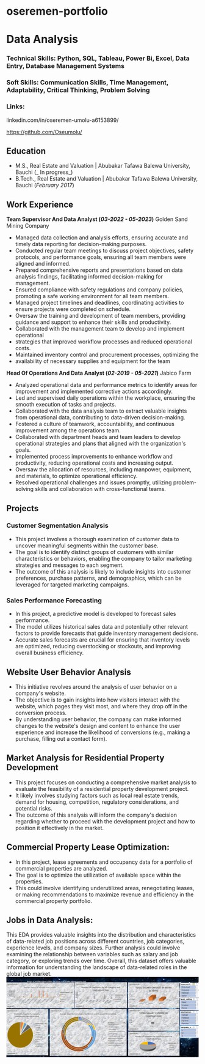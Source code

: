 # oseremen-portfolio

# Data Analysis

### Technical Skills: Python, SQL, Tableau, Power Bi, Excel, Data Entry, Database Management Systems

### Soft Skills: Communication Skills, Time Management, Adaptability, Critical Thinking, Problem Solving

### Links:
linkedin.com/in/oseremen-umolu-a6153899/

https://github.com/Oseumolu/

## Education     
- M.S., Real Estate and Valuation | Abubakar Tafawa Balewa University, Bauchi (_ In progress_)        
- B.Tech., Real Estate and Valuation | Abubakar Tafawa Balewa University, Bauchi (_February 2017_)

## Work Experience
**Team Supervisor And Data Analyst (_03-2022 - 05-2023_)**
Golden Sand Mining Company
- Managed data collection and analysis efforts, ensuring accurate and timely data
reporting for decision-making purposes.
- Conducted regular team meetings to discuss project objectives, safety
protocols, and performance goals, ensuring all team members were aligned and
informed.
- Prepared comprehensive reports and presentations based on data analysis
findings, facilitating informed decision-making for management.
- Ensured compliance with safety regulations and company policies, promoting a
safe working environment for all team members.
- Managed project timelines and deadlines, coordinating activities to ensure
projects were completed on schedule.
- Oversaw the training and development of team members, providing guidance
and support to enhance their skills and productivity.
- Collaborated with the management team to develop and implement operational
- strategies that improved workflow processes and reduced operational costs.
- Maintained inventory control and procurement processes, optimizing the
- availability of necessary supplies and equipment for the team

**Head Of Operations And Data Analyst (_02-2019 - 05-2021_)**
Jabico Farm
- Analyzed operational data and performance metrics to identify areas for
improvement and implemented corrective actions accordingly.
- Led and supervised daily operations within the workplace, ensuring the smooth
execution of tasks and projects.
- Collaborated with the data analysis team to extract valuable insights from
operational data, contributing to data-driven decision-making.
- Fostered a culture of teamwork, accountability, and continuous improvement
among the operations team.
- Collaborated with department heads and team leaders to develop operational
strategies and plans that aligned with the organization's goals.
- Implemented process improvements to enhance workflow and productivity,
reducing operational costs and increasing output.
- Oversaw the allocation of resources, including manpower, equipment, and
materials, to optimize operational efficiency.
- Resolved operational challenges and issues promptly, utilizing problem-solving
skills and collaboration with cross-functional teams.

## Projects
### Customer Segmentation Analysis
- This project involves a thorough examination of customer data to uncover
meaningful segments within the customer base.
- The goal is to identify distinct groups of customers with similar characteristics
or behaviors, enabling the company to tailor marketing strategies and messages
to each segment.
- The outcome of this analysis is likely to include insights into customer
preferences, purchase patterns, and demographics, which can be leveraged for
targeted marketing campaigns.


### Sales Performance Forecasting
- In this project, a predictive model is developed to forecast sales performance.
- The model utilizes historical sales data and potentially other relevant factors to
provide forecasts that guide inventory management decisions.
- Accurate sales forecasts are crucial for ensuring that inventory levels are
optimized, reducing overstocking or stockouts, and improving overall business
efficiency.

## Website User Behavior Analysis
- This initiative revolves around the analysis of user behavior on a company's
website.
- The objective is to gain insights into how visitors interact with the website,
which pages they visit most, and where they drop off in the conversion process.
- By understanding user behavior, the company can make informed changes to
the website's design and content to enhance the user experience and increase
the likelihood of conversions (e.g., making a purchase, filling out a contact
form).

## Market Analysis for Residential Property Development
- This project focuses on conducting a comprehensive market analysis to
evaluate the feasibility of a residential property development project.
- It likely involves studying factors such as local real estate trends, demand for
housing, competition, regulatory considerations, and potential risks.
- The outcome of this analysis will inform the company's decision regarding
whether to proceed with the development project and how to position it
effectively in the market.

## Commercial Property Lease Optimization:
- In this project, lease agreements and occupancy data for a portfolio of
commercial properties are analyzed.
- The goal is to optimize the utilization of available space within the properties.
- This could involve identifying underutilized areas, renegotiating leases, or
making recommendations to maximize revenue and efficiency in the
commercial property portfolio.

## Jobs in Data Analysis:
This EDA provides valuable insights into the distribution and characteristics of data-related job positions across different countries, job categories, experience levels, and company sizes. Further analysis could involve examining the relationship between variables such as salary and job category, or exploring trends over time. Overall, this dataset offers valuable information for understanding the landscape of data-related roles in the global job market.
![Jobs_in_data](/assets/img/Jobs_in_data.png)
